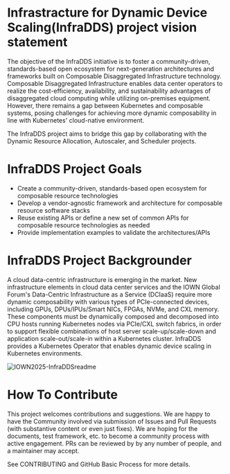 # Infrastracture for Dynamic Device Scaling(InfraDDS) project vision statement

The objective of the InfraDDS initiative is to foster a community-driven, standards-based open ecosystem for next-generation architectures and frameworks built on Composable Disaggregated Infrastructure technology.
Composable Disaggregated Infrastructure enables data center operators to realize the cost-efficiency, availability, and sustainability advantages of disaggregated cloud computing while utilizing on-premises equipment.
However, there remains a gap between Kubernetes and composable systems, posing challenges for achieving more dynamic composability in line with Kubernetes' cloud-native environment.

The InfraDDS project aims to bridge this gap by collaborating with the Dynamic Resource Allocation, Autoscaler, and Scheduler projects.

# InfraDDS Project Goals
- Create a community-driven, standards-based open ecosystem for composable resource technologies
- Develop a vendor-agnostic framework and architecture for composable resource software stacks
- Reuse existing APIs or define a new set of common APIs for composable resource technologies as needed
- Provide implementation examples to validate the architectures/APIs

# InfraDDS Project Backgrounder
A cloud data-centric infrastructure is emerging in the market. New infrastructure elements in cloud data center services and the IOWN Global Forum's Data-Centric Infrastructure as a Service (DCIaaS) require more dynamic composability with various types of PCIe-connected devices, including GPUs, DPUs/IPUs/Smart NICs, FPGAs, NVMe, and CXL memory.
These components must be dynamically composed and decomposed into CPU hosts running Kubernetes nodes via PCIe/CXL switch fabrics, in order to support flexible combinations of host server scale-up/scale-down and application scale-out/scale-in within a Kubernetes cluster.
InfraDDS provides a Kubernetes Operator that enables dynamic device scaling in Kubernetes environments.

![IOWN2025-InfraDDSreadme](https://github.com/user-attachments/assets/f737661c-579f-4cbd-9c2e-d1c23de7f60d)

# How To Contribute
This project welcomes contributions and suggestions. We are happy to have the Community involved via submission of Issues and Pull Requests (with substantive content or even just fixes). We are hoping for the documents, test framework, etc. to become a community process with active engagement. PRs can be reviewed by by any number of people, and a maintainer may accept.

See CONTRIBUTING and GitHub Basic Process for more details.
